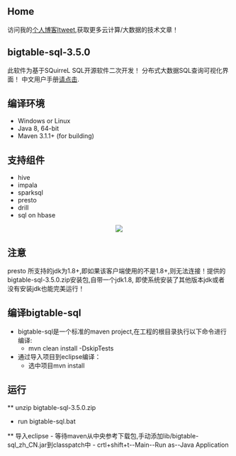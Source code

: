 ## Home
访问我的[个人博客Itweet](http://www.itweet.cn),获取更多云计算/大数据的技术文章！

## bigtable-sql-3.5.0
 此软件为基于SQuirreL SQL开源软件二次开发！
 分布式大数据SQL查询可视化界面！
 中文用户手册[请点击](http://www.itweet.cn).

## 编译环境
* Windows or Linux
* Java 8, 64-bit
* Maven 3.1.1+ (for building)

## 支持组件
* hive
* impala
* sparksql
* presto
* drill
* sql on hbase

<div style="text-align:center;"><img src="https://github.com/itweet/bigtable-sql/blob/master/screenshots/bigtable-sql.png" style="vertical-align:middle;"/></div>

## 注意
   presto 所支持的jdk为1.8+,即如果该客户端使用的不是1.8+,则无法连接！提供的bigtable-sql-3.5.0.zip安装包,自带一个jdk1.8,
   即使系统安装了其他版本jdk或者没有安装jdk也能完美运行！

## 编译bigtable-sql
* bigtable-sql是一个标准的maven project,在工程的根目录执行以下命令进行编译:
    - mvn clean install -DskipTests
* 通过导入项目到eclipse编译：
    - 选中项目mvn install

## 运行
  **  unzip bigtable-sql-3.5.0.zip
  - run bigtable-sql.bat

  ** 导入eclipse
    - 等待maven从中央参考下载包,手动添加lib/bigtable-sql_zh_CN.jar到classpatch中
    - crtl+shift+t--Main--Run as--Java Application

